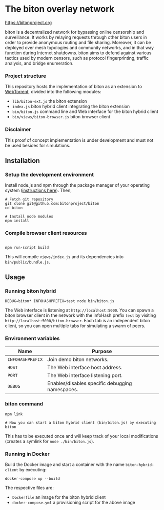 # The biton overlay network

https://bitonproject.org

biton is a decentralized network for bypassing online censorship and
surveillance. It works by relaying requests through other biton users in order
to provide anonymous routing and file sharing. Moreover, it can be deployed over
mesh topologies and community networks, and in that way function during Internet
shutdowns. biton aims to defend against various tactics used by modern censors,
such as protocol fingerprinting, traffic analysis, and bridge enumeration.


### Project structure

This repository hosts the implementation of biton as an extension to
[WebTorrent](https://webtorrent.io), divided into the following modules:

  * `lib/biton-ext.js` the biton extension
  * `index.js` biton hybrid client integrating the biton extension
  * `bin/biton.js` command line and Web interface for the biton hybrid client
  * `bin/views/biton-browser.js` biton browser client


### Disclaimer

This proof of concept implementation is under development and must not be used
besides for simulations.


## Installation

### Setup the development environment

Install node.js and npm through the package manager of your operating system
([instructions here](https://nodejs.org/en/download/package-manager/)). Then,

```shell
# Fetch git repository
git clone git@github.com:bitonproject/biton
cd biton

# Install node modules
npm install
```

### Compile browser client resources

```shell

npm run-script build
```

This will compile `views/index.js` and its dependencies into
`bin/public/bundle.js`.


## Usage

### Running biton hybrid

```shell
DEBUG=biton* INFOHASHPREFIX=test node bin/biton.js
```

The Web interface is listening at `http://localhost:5000`. You can spawn a
biton browser client in the network with the infoHash prefix `test` by visiting
`http://localhost:5000/biton-browser`. Each tab is an independent biton client,
so you can open multiple tabs for simulating a swarm of peers.


### Environment variables

| Name      | Purpose                                         |
|-----------|-------------------------------------------------|
| `INFOHASHPREFIX` | Join demo biton networks.                |
| `HOST`    | The Web interface host address.                 |
| `PORT`    | The Web interface listening port.               |
| `DEBUG`   | Enables/disables specific debugging namespaces. |


### biton command

```shell
npm link

# Now you can start a biton hybrid client (bin/biton.js) by executing
biton
```

This has to be executed once and will keep track of your local modifications
(creates a symlink for `node ./bin/biton.js`).


### Running in Docker

Build the Docker image and start a container with the name `biton-hybrid-client`
by executing:

```shell
docker-compose up --build
```

The respective files are:

* `Dockerfile` an image for the biton hybrid client
* `docker-compose.yml` a provisioning script for the above image
